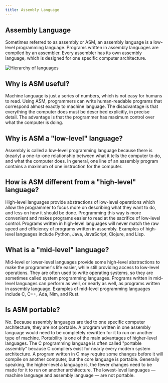 ```yaml
---
title: Assembly Language
---
```

## Assembly Language

Sometimes referred to as assembly or ASM, an assembly language is a low-level programming language.
Programs written in assembly languages are compiled by an assembler. Every assembler has its own assembly language, which is designed for one specific computer architecture.

![Hierarchy of languages](https://www.webopedia.com/FIG/PROG-LAN.gif)

## Why is ASM useful?

Machine language is just a series of numbers, which is not easy for humans to read. Using ASM, programmers can write human-readable programs that correspond almost exactly to machine language.
The disadvantage is that everything the computer does must be described explicitly, in precise detail. The advantage is that the programmer has maximum control over what the computer is doing.

## Why is ASM a "low-level" language?

Assembly is called a low-level programming language because there is (nearly) a one-to-one relationship between what it tells the computer to do, and what the computer does. In general, one line of an assembly program contains a maximum of one instruction for the computer.

## How is ASM different from a "high-level" language?

High-level languages provide abstractions of low-level operations which allow the programmer to focus more on describing what they want to do, and less on how it should be done. Programming this way is more convenient and makes programs easier to read at the sacrifice of low-level control.
Programs written in high-level languages will never match the raw speed and efficiency of programs written in assembly. Examples of high-level languages include Python, Java, JavaScript, Clojure, and Lisp.


## What is a "mid-level" language?

Mid-level or lower-level languages provide some high-level abstractions to make the programmer's life easier, while still providing access to low-level operations. They are often used to write operating systems, so they are sometimes called system programming languages.
Programs written in mid-level languages can perform as well, or nearly as well, as programs written in assembly language. Examples of mid-level programming languages include C, C++, Ada, Nim, and Rust.


## Is ASM portable?

No. Because assembly languages are tied to one specific computer architecture, they are not portable. A program written in one assembly language would need to be completely rewritten for it to run on another type of machine.
Portability is one of the main advantages of higher-level languages. The C programming language is often called "portable assembly" because C compilers exist for nearly every modern system architecture. A program written in C may require some changes before it will compile on another computer, but the core language is portable.
Generally speaking, the higher-level a language is, the fewer changes need to be made for it to run on another architecture. The lowest-level languages — machine language and assembly language — are not portable.
 
